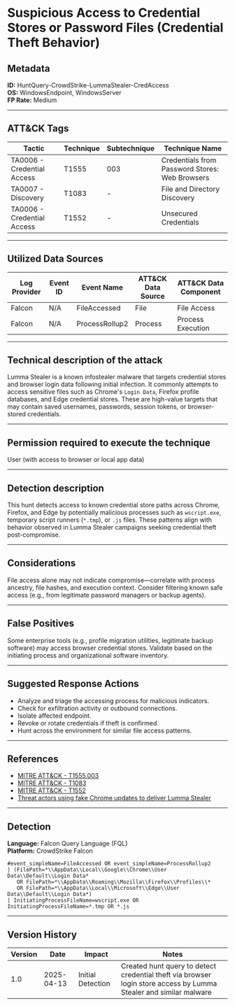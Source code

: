 # Suspicious Access to Credential Stores or Password Files (Credential Theft Behavior)

## Metadata
**ID:** HuntQuery-CrowdStrike-LummaStealer-CredAccess  
**OS:** WindowsEndpoint, WindowsServer  
**FP Rate:** Medium  

---

## ATT&CK Tags

| Tactic                | Technique | Subtechnique | Technique Name                                    |
|----------------------|-----------|---------------|---------------------------------------------------|
| TA0006 - Credential Access | T1555     | 003           | Credentials from Password Stores: Web Browsers    |
| TA0007 - Discovery     | T1083     | -             | File and Directory Discovery                      |
| TA0006 - Credential Access | T1552     | -             | Unsecured Credentials                             |

---

## Utilized Data Sources

| Log Provider | Event ID | Event Name        | ATT&CK Data Source | ATT&CK Data Component     |
|--------------|----------|-------------------|---------------------|----------------------------|
| Falcon       | N/A      | FileAccessed      | File                | File Access                |
| Falcon       | N/A      | ProcessRollup2    | Process             | Process Execution          |

---

## Technical description of the attack
Lumma Stealer is a known infostealer malware that targets credential stores and browser login data following initial infection. It commonly attempts to access sensitive files such as Chrome's `Login Data`, Firefox profile databases, and Edge credential stores. These are high-value targets that may contain saved usernames, passwords, session tokens, or browser-stored credentials.

---

## Permission required to execute the technique
User (with access to browser or local app data)

---

## Detection description
This hunt detects access to known credential store paths across Chrome, Firefox, and Edge by potentially malicious processes such as `wscript.exe`, temporary script runners (`*.tmp`), or `.js` files. These patterns align with behavior observed in Lumma Stealer campaigns seeking credential theft post-compromise.

---

## Considerations
File access alone may not indicate compromise—correlate with process ancestry, file hashes, and execution context. Consider filtering known safe access (e.g., from legitimate password managers or backup agents).

---

## False Positives
Some enterprise tools (e.g., profile migration utilities, legitimate backup software) may access browser credential stores. Validate based on the initiating process and organizational software inventory.

---

## Suggested Response Actions
- Analyze and triage the accessing process for malicious indicators.
- Check for exfiltration activity or outbound connections.
- Isolate affected endpoint.
- Revoke or rotate credentials if theft is confirmed.
- Hunt across the environment for similar file access patterns.

---

## References
* [MITRE ATT&CK - T1555.003](https://attack.mitre.org/techniques/T1555/003/)
* [MITRE ATT&CK - T1083](https://attack.mitre.org/techniques/T1083/)
* [MITRE ATT&CK - T1552](https://attack.mitre.org/techniques/T1552/)
* [Threat actors using fake Chrome updates to deliver Lumma Stealer](https://security.microsoft.com/threatanalytics3/4aa69db9-9f04-46ca-b07f-c67f7105f61d/analystreport?tid=2ff60116-7431-425d-b5af-077d7791bda4&si_retry=1)

---

## Detection

**Language:** Falcon Query Language (FQL)  
**Platform:** CrowdStrike Falcon

```fql
#event_simpleName=FileAccessed OR event_simpleName=ProcessRollup2
| (FilePath=*\\AppData\\Local\\Google\\Chrome\\User Data\\Default\\Login Data*
   OR FilePath=*\\AppData\\Roaming\\Mozilla\\Firefox\\Profiles\\*
   OR FilePath=*\\AppData\\Local\\Microsoft\\Edge\\User Data\\Default\\Login Data*)
| InitiatingProcessFileName=wscript.exe OR InitiatingProcessFileName=*.tmp OR *.js
```

---
## Version History
| Version | Date | Impact | Notes |
|---------|------|--------|------|
| 1.0  | 2025-04-13| Initial Detection | Created hunt query to detect credential theft via browser login store access by Lumma Stealer and similar malware |
